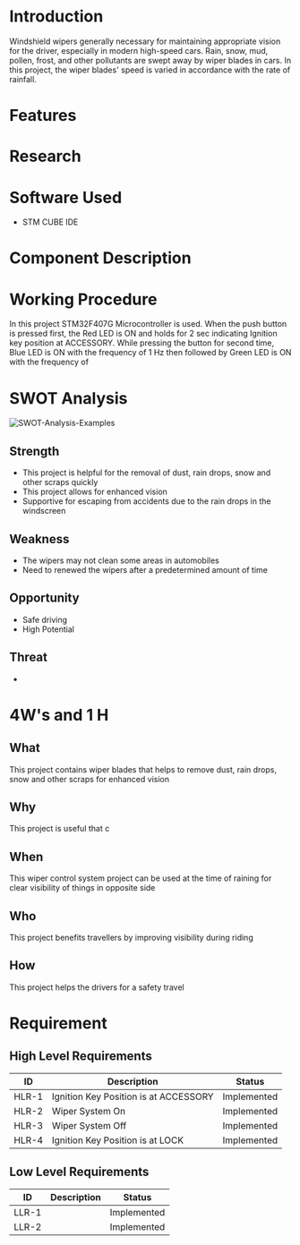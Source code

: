 # Introduction
Windshield wipers generally necessary for maintaining appropriate vision for the driver, especially in modern high-speed cars. Rain, snow, mud, pollen, frost, and other pollutants are swept away by wiper blades in cars. In this project, the wiper blades' speed is varied in accordance with the rate of rainfall.
# Features
# Research
# Software Used
* STM CUBE IDE
# Component Description

# Working Procedure
In this project STM32F407G Microcontroller is used. When the push button is pressed first, the Red LED is ON and holds for 2 sec indicating Ignition key position at ACCESSORY. While pressing the button for second time, Blue LED is ON with the frequency of 1 Hz then followed by Green LED is ON with the frequency of 
# SWOT Analysis
![SWOT-Analysis-Examples](https://user-images.githubusercontent.com/89585989/168295365-8f0ae206-d032-4646-becf-61d72a3a18c1.png)
## Strength
* This project is helpful for the removal of dust, rain drops, snow and other scraps quickly
* This project allows for enhanced vision
* Supportive for escaping from accidents due to the rain drops in the windscreen
## Weakness
* The wipers may not clean some areas in automobiles
* Need to renewed the wipers after a predetermined amount of time
## Opportunity
* Safe driving
* High Potential
## Threat
* 
# 4W's and 1 H
## What
This project contains wiper blades that helps to remove dust, rain drops, snow and other scraps for enhanced vision
## Why
This project is useful that c
## When
This wiper control system project can be used at the time of raining for clear visibility of things in opposite side
## Who
This project benefits travellers by improving visibility during riding
## How
This project helps the drivers for a safety travel
# Requirement
## High Level Requirements
| ID  | Description | Status |
| --- | --- | --- |
| HLR-1 | Ignition Key Position is at ACCESSORY | Implemented |
| HLR-2 | Wiper System On | Implemented |
| HLR-3 | Wiper System Off | Implemented |
| HLR-4 | Ignition Key Position is at LOCK | Implemented |
## Low Level Requirements
| ID  | Description | Status |
| --- | --- | --- |
| LLR-1 |  | Implemented |
| LLR-2 |  | Implemented |

